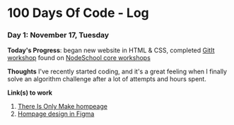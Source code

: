# 100 Days Of Code - Log


### Day 1: November 17, Tuesday

**Today's Progress**: began new website in HTML & CSS, completed [GitIt workshop](https://github.com/jlord/git-it-electron) found on [NodeSchool core workshops](https://nodeschool.io/index.html#workshopper-list)

**Thoughts** I've recently started coding, and it's a great feeling when I finally solve an algorithm challenge after a lot of attempts and hours spent.

**Link(s) to work**
1. [There Is Only Make hompeage](https://romantic-shirley-c6d53a.netlify.app/)
2. [Hompage design in Figma](https://www.figma.com/file/Rl5i34TDV38d1gdtHqjYMA/Only-Make?node-id=9%3A2)

